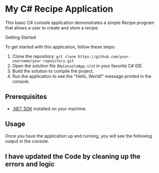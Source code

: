 # My C# Recipe Application

This basic C# console application demonstrates a simple Recipe program that allows a user to create and store a recipe.

Getting Started

To get started with this application, follow these steps:

1. Clone the repository: `git clone https://github.com/your-username/your-repository.git`
2. Open the solution file (`MyConsoleApp.sln`) in your favorite C# IDE.
3. Build the solution to compile the project.
4. Run the application to see the "Hello, World!" message printed in the console.

## Prerequisites

- [.NET SDK](https://dotnet.microsoft.com/download) installed on your machine.

## Usage

Once you have the application up and running, you will see the following output in the console.

## I have updated the Code by cleaning up the errors and logic
